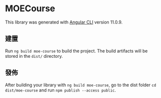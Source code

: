 # MOECourse

This library was generated with [Angular CLI](https://github.com/angular/angular-cli) version 11.0.9.

## 建置

Run `ng build moe-course` to build the project. The build artifacts will be stored in the `dist/` directory.

## 發佈

After building your library with `ng build moe-course`, go to the dist folder `cd dist/moe-course` and run `npm publish --access public`.

